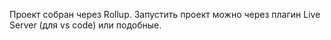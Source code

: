 Проект собран через Rollup. 
Запустить проект можно через плагин Live Server (для vs code) или подобные.